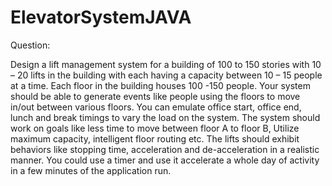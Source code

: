 # ElevatorSystemJAVA

Question:

 

Design a lift management system for a building of 100 to 150 stories with 10 – 20 lifts in the building with each having a capacity between 10 – 15 people at a time. Each floor in the building houses 100 -150 people. Your system should be able to generate events like people using the floors to move in/out between various floors. You can emulate office start, office end, lunch and break timings to vary the load on the system.  The system should work on goals like less time to move between floor A to floor B, Utilize maximum capacity, intelligent floor routing etc. The lifts should exhibit behaviors like stopping time, acceleration and de-acceleration in a realistic manner. You could use a timer and use it accelerate a whole day of activity in a few minutes of the application run.
